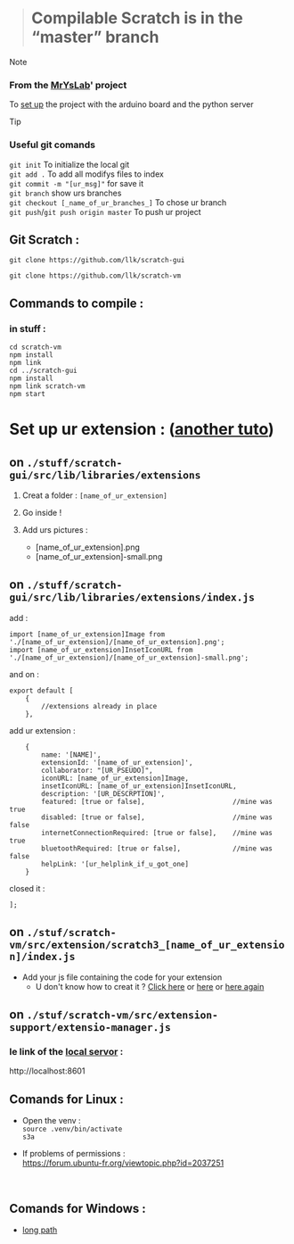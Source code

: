 > # Compilable Scratch is in the “master” branch

> [!NOTE]
> ### From the [MrYsLab](https://github.com/MrYsLab/s3onegpio)' project<br/>
> To [set up](https://mryslab.github.io/s3-extend/) the project with the arduino board and the python server

> [!TIP]
> ### Useful git comands
>```git init``` To initialize the local git <br/>
>```git add .``` To add all modifys files to index <br/>
>```git commit -m "[ur_msg]"``` for save it <br/>
>```git branch``` show urs branches <br/>
>```git checkout [_name_of_ur_branches_]``` To chose ur branch <br/>
>```git push```/```git push origin master``` To push ur project

## Git Scratch :

```
git clone https://github.com/llk/scratch-gui
```
```
git clone https://github.com/llk/scratch-vm
```

## Commands to compile :

### in stuff :

```
cd scratch-vm
npm install
npm link
cd ../scratch-gui
npm install
npm link scratch-vm
npm start
```

# Set up ur extension : ([another tuto](https://brightchamps.com/blog/make-scratch-extension-using-javascript/)) <br/>

## on `./stuff/scratch-gui/src/lib/libraries/extensions`

1. Creat a folder : `[name_of_ur_extension]`
   
2. Go inside !

3. Add urs pictures :
	- [name_of_ur_extension].png
	- [name_of_ur_extension]-small.png


## on `./stuff/scratch-gui/src/lib/libraries/extensions/index.js` <br/>
add : <br/>
```
import [name_of_ur_extension]Image from './[name_of_ur_extension]/[name_of_ur_extension].png';
import [name_of_ur_extension]InsetIconURL from './[name_of_ur_extension]/[name_of_ur_extension]-small.png';
```
and on : <br/>
```
export default [
    {
        //extensions already in place
    },
```
add ur extension :
```
    {
        name: '[NAME]',
        extensionId: '[name_of_ur_extension]',
        collaborator: "[UR_PSEUDO]",
        iconURL: [name_of_ur_extension]Image,
        insetIconURL: [name_of_ur_extension]InsetIconURL,
        description: '[UR_DESCRPTION]',
        featured: [true or false],                      //mine was true
        disabled: [true or false],                      //mine was false
        internetConnectionRequired: [true or false],    //mine was true
        bluetoothRequired: [true or false],             //mine was false
        helpLink: '[ur_helplink_if_u_got_one]
    }
```
closed it :
```
];
```

## on `./stuf/scratch-vm/src/extension/scratch3_[name_of_ur_extension]/index.js`
- Add your js file containing the code for your extension
	- U don't know how to creat it ? [Click here](https://www.instructables.com/Making-Scratch-30-Extensions/) or [here](https://scratch.mit.edu/discuss/48/) or [here again](https://www.foolproofme.org/articles/395-the-dangers-of-randomly-clicking-links)

## on `./stuf/scratch-vm/src/extension-support/extensio-manager.js`


### le link of the [local servor](http://localhost:8601) :

http://localhost:8601


## Comands for Linux :
- Open the venv : <br/>
`source .venv/bin/activate` <br/>
`s3a` <br/>

- If problems of permissions :<br/>
https://forum.ubuntu-fr.org/viewtopic.php?id=2037251

<br/>

## Comands for Windows :
- [long path](https://www.it-connect.fr/windows-10-comment-activer-la-gestion-des-chemins-trop-long/)

